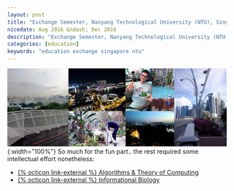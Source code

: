 ```yaml
---
layout: post
title: "Exchange Semester, Nanyang Technological University (NTU), Singapore"
nicedate: Aug 2016 &ndash; Dec 2016
description: "Exchange Semester, Nanyang Technological University (NTU), Singapore"
categories: [education]
keywords: "education exchange singapore ntu"
---
```


![Singapore](/assets/images/singapore.jpg){:width="100%"}
So much for the fun part.. the rest required some intellectual effort nonetheless:
* [{% octicon link-external %} Algorithms & Theory of Computing](https://www.ntu.edu.sg/home/xhbei/MAS714.html)
* [{% octicon link-external %} Informational Biology](http://www.sbs.ntu.edu.sg/prospective/graduate/Curriculum%20and%20Course%20Descriptions/Pages/BS7002.aspx)
